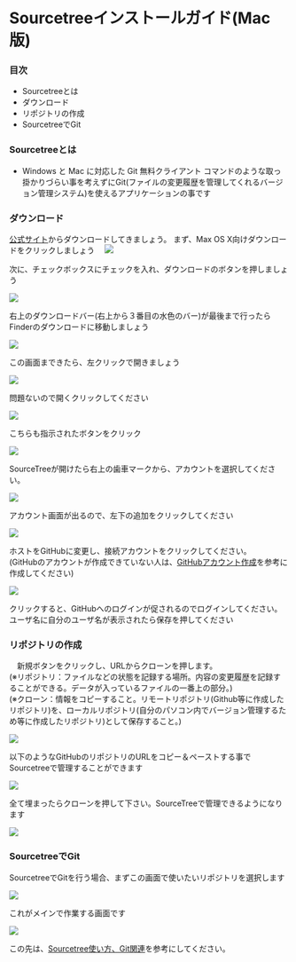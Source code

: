 # Sourcetreeインストールガイド(Mac版)

### 目次
 - Sourcetreeとは
 - ダウンロード
 - リポジトリの作成
 - SourcetreeでGit

### Sourcetreeとは
 -  Windows と Mac に対応した Git 無料クライアント
 コマンドのような取っ掛かりづらい事を考えずにGit(ファイルの変更履歴を管理してくれるバージョン管理システム)を使えるアプリケーションの事です

### ダウンロード
 [公式サイト](https://ja.atlassian.com/software/sourcetree)からダウンロードしてきましょう。
 まず、Max OS X向けダウンロードをクリックしましょう　
 ![](https://minoeru.github.io/markdown/images/sourcetree/s_1.png)

 次に、チェックボックスにチェックを入れ、ダウンロードのボタンを押しましょう

 ![](https://minoeru.github.io/markdown/images/sourcetree/s_2.png)

 右上のダウンロードバー(右上から３番目の水色のバー)が最後まで行ったらFinderのダウンロードに移動しましょう

 ![](https://minoeru.github.io/markdown/images/sourcetree/s_3.png)

 この画面まできたら、左クリックで開きましょう

 ![](https://minoeru.github.io/markdown/images/sourcetree/s_4.png)

 問題ないので開くクリックしてください

 ![](https://minoeru.github.io/markdown/images/sourcetree/s_5.png)

 こちらも指示されたボタンをクリック

 ![](https://minoeru.github.io/markdown/images/sourcetree/s_6.png)

 SourceTreeが開けたら右上の歯車マークから、アカウントを選択してください。

 ![](https://minoeru.github.io/markdown/images/sourcetree/s_7.png)

 アカウント画面が出るので、左下の追加をクリックしてください

 ![](https://minoeru.github.io/markdown/images/sourcetree/s_8.png)

 ホストをGitHubに変更し、接続アカウントをクリックしてください。<br>
 (GitHubのアカウントが作成できていない人は、[GitHubアカウント作成](https://minoeru.github.io/markdown/mis_github.html)を参考に作成してください)

 ![](https://minoeru.github.io/markdown/images/sourcetree/s_9.png)

 クリックすると、GitHubへのログインが促されるのでログインしてください。<br>
 ユーザ名に自分のユーザ名が表示されたら保存を押してください

### リポジトリの作成
　新規ボタンをクリックし、URLからクローンを押します。<br>
(※リポジトリ：ファイルなどの状態を記録する場所。内容の変更履歴を記録することができる。データが入っているファイルの一番上の部分。)<br>
(※クローン：情報をコピーすること。リモートリポジトリ(Github等に作成したリポジトリ)を、ローカルリポジトリ(自分のパソコン内でバージョン管理するため等に作成したリポジトリ)として保存すること。)

 ![](https://minoeru.github.io/markdown/images/sourcetree/s_10.png)

 以下のようなGitHubのリポジトリのURLをコピー＆ペーストする事でSourcetreeで管理することができます

 ![](https://minoeru.github.io/markdown/images/sourcetree/s_11.png)

 全て埋まったらクローンを押して下さい。SourceTreeで管理できるようになります

 ![](https://minoeru.github.io/markdown/images/sourcetree/s_12.png)

### SourcetreeでGit
 SourcetreeでGitを行う場合、まずこの画面で使いたいリポジトリを選択します

 ![](https://minoeru.github.io/markdown/images/sourcetree/s_13.png)

 これがメインで作業する画面です

 ![](https://minoeru.github.io/markdown/images/sourcetree/s_14.png)

 この先は、[Sourcetree使い方、Git関連](https://minoeru.github.io/markdown/mis_sourcetree2.html)を参考にしてください。
